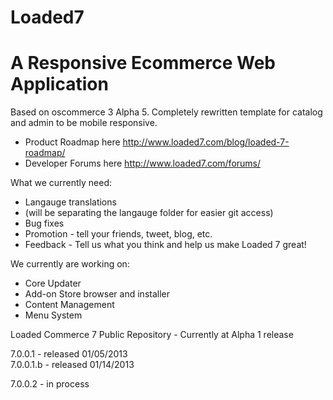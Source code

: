 Loaded7
=======

A Responsive Ecommerce Web Application
== 

Based on oscommerce 3 Alpha 5. Completely rewritten template for catalog and admin to be mobile responsive. 

* Product Roadmap here http://www.loaded7.com/blog/loaded-7-roadmap/ 
* Developer Forums here   http://www.loaded7.com/forums/

What we currently need: 

* Langauge translations 
* (will be separating the langauge folder for easier git access)
* Bug fixes 
* Promotion - tell your friends, tweet, blog, etc. 
* Feedback - Tell us what you think and help us make Loaded 7 great!

We currently are working on: 
* Core Updater
* Add-on Store browser and installer
* Content Management
* Menu System

Loaded Commerce 7 Public Repository - Currently at Alpha 1 release

7.0.0.1   - released 01/05/2013  
7.0.0.1.b - released 01/14/2013

7.0.0.2 - in process
 
